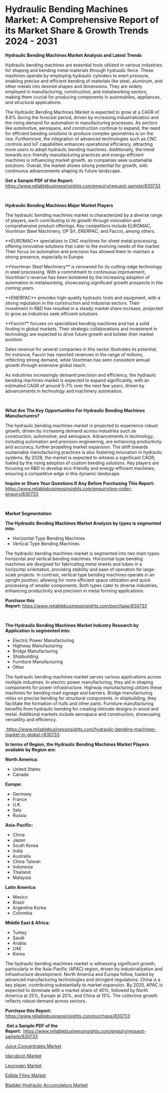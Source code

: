<p><h1>Hydraulic Bending Machines Market: A Comprehensive Report of its Market Share & Growth Trends 2024 - 2031</h1></p><p><strong>Hydraulic Bending Machines Market Analysis and Latest Trends</strong></p>
<p><p>Hydraulic bending machines are essential tools utilized in various industries for shaping and bending metal materials through hydraulic force. These machines operate by employing hydraulic cylinders to exert pressure, enabling precise and efficient bending of materials like steel, aluminum, and other metals into desired shapes and dimensions. They are widely employed in manufacturing, construction, and metalworking sectors, making them crucial for producing components in automobiles, appliances, and structural applications.</p><p>The Hydraulic Bending Machines Market is expected to grow at a CAGR of 8.6% during the forecast period, driven by increasing industrialization and the rising demand for automation in manufacturing processes. As sectors like automotive, aerospace, and construction continue to expand, the need for efficient bending solutions to produce complex geometries is on the rise. Furthermore, the integration of advanced technologies such as CNC controls and IoT capabilities enhances operational efficiency, attracting more users to adopt hydraulic bending machines. Additionally, the trend towards eco-friendly manufacturing practices and energy-efficient machines is influencing market growth, as companies seek sustainable solutions. Overall, the market shows strong potential for growth, with continuous advancements shaping its future landscape.</p></p>
<p><strong>Get a Sample PDF of the Report:&nbsp;</strong> <a href="https://www.reliablebusinessinsights.com/enquiry/request-sample/830733?utm_campaign=63&utm_medium=2&utm_source=Github&utm_content=ia&utm_term=08102024&utm_id=hydraulic-bending-machines">https://www.reliablebusinessinsights.com/enquiry/request-sample/830733</a></p>
<p>&nbsp;</p>
<p><strong>Hydraulic Bending Machines Major Market Players</strong></p>
<p><p>The hydraulic bending machines market is characterized by a diverse range of players, each contributing to its growth through innovation and comprehensive product offerings. Key competitors include EUROMAC, Voortman Steel Machinery, OP Srl, ENERPAC, and Faccin, among others. </p><p>**EUROMAC** specializes in CNC machines for sheet metal processing, offering innovative solutions that cater to the evolving needs of the market. Their focus on automation and precision has allowed them to maintain a strong presence, especially in Europe.</p><p>**Voortman Steel Machinery** is renowned for its cutting-edge technology in steel processing. With a commitment to continuous improvement, Voortman's revenue has been bolstered by the increasing adoption of automation in metalworking, showcasing significant growth prospects in the coming years.</p><p>**ENERPAC** provides high-quality hydraulic tools and equipment, with a strong reputation in the construction and industrial sectors. Their investment in R&D has resulted in a steady market share increase, projected to grow as industries seek efficient solutions.</p><p>**Faccin** focuses on specialized bending machines and has a solid footing in global markets. Their strategic collaborations and investment in technology are expected to drive future growth and bolster their market position.</p><p>Sales revenue for several companies in this sector illustrates its potential; for instance, Faccin has reported revenues in the range of millions, reflecting strong demand, while Voortman has seen consistent annual growth through extensive global reach.</p><p>As industries increasingly demand precision and efficiency, the hydraulic bending machines market is expected to expand significantly, with an estimated CAGR of around 5-7% over the next few years, driven by advancements in technology and machinery automation.</p></p>
<p>&nbsp;</p>
<p><strong>What Are The Key Opportunities For Hydraulic Bending Machines Manufacturers?</strong></p>
<p><p>The hydraulic bending machines market is projected to experience robust growth, driven by increasing demand across industries such as construction, automotive, and aerospace. Advancements in technology, including automation and precision engineering, are enhancing productivity and accuracy, further propelling market expansion. The shift towards sustainable manufacturing practices is also fostering innovation in hydraulic systems. By 2028, the market is expected to witness a significant CAGR, fueled by the rising adoption of custom bending solutions. Key players are focusing on R&D to develop eco-friendly and energy-efficient machines, ensuring a competitive edge in this dynamic landscape.</p></p>
<p><strong>Inquire or Share Your Questions If Any Before Purchasing This Report:</strong> <a href="https://www.reliablebusinessinsights.com/enquiry/pre-order-enquiry/830733?utm_campaign=63&utm_medium=2&utm_source=Github&utm_content=ia&utm_term=08102024&utm_id=hydraulic-bending-machines">https://www.reliablebusinessinsights.com/enquiry/pre-order-enquiry/830733</a></p>
<p>&nbsp;</p>
<p><strong>Market Segmentation</strong></p>
<p><strong>The Hydraulic Bending Machines Market Analysis by types is segmented into:</strong></p>
<p><ul><li>Horizontal Type Bending Machines</li><li>Vertical Type Bending Machines</li></ul></p>
<p><p>The hydraulic bending machines market is segmented into two main types: horizontal and vertical bending machines. Horizontal type bending machines are designed for fabricating metal sheets and tubes in a horizontal orientation, providing stability and ease of operation for large-scale projects. In contrast, vertical type bending machines operate in an upright position, allowing for more efficient space utilization and quick processing of smaller components. Both types cater to diverse industries, enhancing productivity and precision in metal forming applications.</p></p>
<p><strong>Purchase this Report:&nbsp;</strong><a href="https://www.reliablebusinessinsights.com/purchase/830733?utm_campaign=63&utm_medium=2&utm_source=Github&utm_content=ia&utm_term=08102024&utm_id=hydraulic-bending-machines">https://www.reliablebusinessinsights.com/purchase/830733</a></p>
<p>&nbsp;</p>
<p><strong>The Hydraulic Bending Machines Market Industry Research by Application is segmented into:</strong></p>
<p><ul><li>Electric Power Manufacturing</li><li>Highway Manufacturing</li><li>Bridge Manufacturing</li><li>Shipbuilding</li><li>Furniture Manufacturing</li><li>Other</li></ul></p>
<p><p>The hydraulic bending machines market serves various applications across multiple industries. In electric power manufacturing, they aid in shaping components for power infrastructure. Highway manufacturing utilizes these machines for bending road signage and barriers. Bridge manufacturing relies on precise bending for structural components. In shipbuilding, they facilitate the formation of hulls and other parts. Furniture manufacturing benefits from hydraulic bending for creating intricate designs in wood and metal. Additional markets include aerospace and construction, showcasing versatility and efficiency.</p></p>
<p><a href="https://www.reliablebusinessinsights.com/hydraulic-bending-machines-market-in-global-r830733?utm_campaign=63&utm_medium=2&utm_source=Github&utm_content=ia&utm_term=08102024&utm_id=hydraulic-bending-machines">&nbsp;https://www.reliablebusinessinsights.com/hydraulic-bending-machines-market-in-global-r830733</a></p>
<p><strong>In terms of Region, the Hydraulic Bending Machines Market Players available by Region are:</strong></p>
<p>
    <p> <strong> North America: </strong>
        <ul>
            <li>United States</li>
            <li>Canada</li>
        </ul>
        </p> 
    <p> <strong> Europe: </strong>
        <ul>
            <li>Germany</li>
            <li>France</li>
            <li>U.K.</li>
            <li>Italy</li>
            <li>Russia</li>
        </ul>
        </p> 
    <p> <strong> Asia-Pacific: </strong>
        <ul>
            <li>China</li>
            <li>Japan</li>
            <li>South Korea</li>
            <li>India</li>
            <li>Australia</li>
            <li>China Taiwan</li>
            <li>Indonesia</li>
            <li>Thailand</li>
            <li>Malaysia</li>
        </ul>
        </p> 
    <p> <strong> Latin America: </strong>
        <ul>
            <li>Mexico</li>
            <li>Brazil</li>
            <li>Argentina Korea</li>
            <li>Colombia</li>
        </ul>
        </p> 
    <p> <strong> Middle East & Africa: </strong>
        <ul>
            <li>Turkey</li>
            <li>Saudi</li>
            <li>Arabia</li>
            <li>UAE</li>
            <li>Korea</li>
        </ul>
    </p>
    </p>
<p><p>The hydraulic bending machines market is witnessing significant growth, particularly in the Asia-Pacific (APAC) region, driven by industrialization and infrastructure development. North America and Europe follow, fueled by advanced manufacturing technologies and stringent regulations. China is a key player, contributing substantially to market expansion. By 2025, APAC is expected to dominate with a market share of 40%, followed by North America at 25%, Europe at 20%, and China at 15%. The collective growth reflects robust demand across sectors.</p></p>
<p><strong>Purchase this Report: </strong><a href="https://www.reliablebusinessinsights.com/purchase/830733?utm_campaign=63&utm_medium=2&utm_source=Github&utm_content=ia&utm_term=08102024&utm_id=hydraulic-bending-machines">https://www.reliablebusinessinsights.com/purchase/830733</a></p>
<p>&nbsp;<strong>Get a Sample PDF of the Report:&nbsp;&nbsp;</strong><a href="https://www.reliablebusinessinsights.com/enquiry/request-sample/830733?utm_campaign=63&utm_medium=2&utm_source=Github&utm_content=ia&utm_term=08102024&utm_id=hydraulic-bending-machines">https://www.reliablebusinessinsights.com/enquiry/request-sample/830733</a></p>
<p><strong></strong></p>
<p><p><a href="https://issuu.com/reportprime-2/docs/juice-concentrates-market-size-2030_8cc79dbf3ad830?utm_campaign=63&utm_medium=2&utm_source=Github&utm_content=ia&utm_term=08102024&utm_id=hydraulic-bending-machines">Juice Concentrates Market</a></p><p><a href="https://www.linkedin.com/pulse/idarubicin-market-research-report-exploring-size-revenue-analysis-6xaof?utm_campaign=63&utm_medium=2&utm_source=Github&utm_content=ia&utm_term=08102024&utm_id=hydraulic-bending-machines">Idarubicin Market</a></p><p><a href="https://www.linkedin.com/pulse/leucogen-market-global-trends-forecast-2024-2031-athenaur-agryf?utm_campaign=63&utm_medium=2&utm_source=Github&utm_content=ia&utm_term=08102024&utm_id=hydraulic-bending-machines">Leucogen Market</a></p><p><a href="https://issuu.com/reportprime-2/docs/edible-films-market-size-2030.pptx_033b8b8cb964dc?utm_campaign=63&utm_medium=2&utm_source=Github&utm_content=ia&utm_term=08102024&utm_id=hydraulic-bending-machines">Edible Films Market</a></p><p><a href="https://github.com/JubayerMia832/Market-Research-Report-List-1/blob/main/bladder-hydraulic-accumulators-market.md?utm_campaign=63&utm_medium=2&utm_source=Github&utm_content=ia&utm_term=08102024&utm_id=hydraulic-bending-machines">Bladder Hydraulic Accumulators Market</a></p></p>